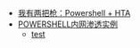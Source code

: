 * [我有两把枪：Powershell + HTA](http://www.freebuf.com/tools/90362.html#rd)
* [POWERSHELL内网渗透实例](http://open.freebuf.com/live/619.html)
  * [test](https://github.com/PowerShellMafia/PowerSploit)
